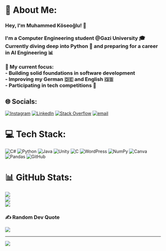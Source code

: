 # 💫 About Me:
### Hey, I'm Muhammed Köseoğlu! 👋<br><br>I'm a Computer Engineering student @Gazi University 🎓  <br>Currently diving deep into Python 🐍 and preparing for a career in AI Engineering 📊<br><br>🚀 My current focus:  <br>- Building solid foundations in software development  <br>- Improving my German 🇩🇪 and English 🇬🇧  <br>- Participating in tech competitions 🚁


## 🌐 Socials:
[![Instagram](https://img.shields.io/badge/Instagram-%23E4405F.svg?logo=Instagram&logoColor=white)](https://instagram.com/mkoseoglu67) [![LinkedIn](https://img.shields.io/badge/LinkedIn-%230077B5.svg?logo=linkedin&logoColor=white)](https://linkedin.com/in/muhammed-koseoglu) [![Stack Overflow](https://img.shields.io/badge/-Stackoverflow-FE7A16?logo=stack-overflow&logoColor=white)](https://stackoverflow.com/users/14943306) [![email](https://img.shields.io/badge/Email-D14836?logo=gmail&logoColor=white)](mailto:mk122609@gmail.com) 

# 💻 Tech Stack:
![C#](https://img.shields.io/badge/c%23-%23239120.svg?style=for-the-badge&logo=csharp&logoColor=white) ![Python](https://img.shields.io/badge/python-3670A0?style=for-the-badge&logo=python&logoColor=ffdd54) ![Java](https://img.shields.io/badge/java-%23ED8B00.svg?style=for-the-badge&logo=openjdk&logoColor=white) ![Unity](https://img.shields.io/badge/unity-%23000000.svg?style=for-the-badge&logo=unity&logoColor=white) ![C](https://img.shields.io/badge/c-%2300599C.svg?style=for-the-badge&logo=c&logoColor=white) ![WordPress](https://img.shields.io/badge/WordPress-%23117AC9.svg?style=for-the-badge&logo=WordPress&logoColor=white) ![NumPy](https://img.shields.io/badge/numpy-%23013243.svg?style=for-the-badge&logo=numpy&logoColor=white) ![Canva](https://img.shields.io/badge/Canva-%2300C4CC.svg?style=for-the-badge&logo=Canva&logoColor=white) ![Pandas](https://img.shields.io/badge/pandas-%23150458.svg?style=for-the-badge&logo=pandas&logoColor=white) ![GitHub](https://img.shields.io/badge/github-%23121011.svg?style=for-the-badge&logo=github&logoColor=white)
# 📊 GitHub Stats:
![](https://github-readme-stats.vercel.app/api?username=Vartmor&theme=tokyonight&hide_border=false&include_all_commits=false&count_private=true)<br/>
![](https://nirzak-streak-stats.vercel.app/?user=Vartmor&theme=tokyonight&hide_border=false)<br/>
![](https://github-readme-stats.vercel.app/api/top-langs/?username=Vartmor&theme=tokyonight&hide_border=false&include_all_commits=false&count_private=true&layout=compact)

### ✍️ Random Dev Quote
![](https://quotes-github-readme.vercel.app/api?type=horizontal&theme=radical)

---
[![](https://visitcount.itsvg.in/api?id=Vartmor&icon=0&color=0)](https://visitcount.itsvg.in)
